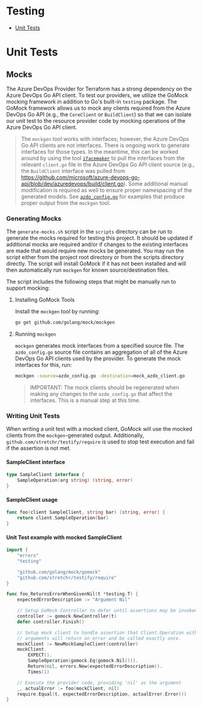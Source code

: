# Testing

* [Unit Tests](#unit-tests)

# Unit Tests



## Mocks

The Azure DevOps Provider for Terraform has a strong dependency on the Azure DevOps Go API client. To test our providers, we utilize the GoMock mocking framework in addition to Go's built-in `testing` package. The GoMock framework allows us to mock any clients required from the Azure DevOps Go API (e.g., the `CoreClient` or `BuildClient`) so that we can isolate our unit test to the resource provider code by mocking operations of the Azure DevOps Go API client.

> The `mockgen` tool works with interfaces; however, the Azure DevOps Go API clients are not interfaces. There is ongoing work to generate interfaces for those types. In the meantime, this can be worked around by using the tool [`ifacemaker`](https://github.com/vburenin/ifacemaker) to pull the interfaces from the relevant `client.go` file in the Azure DevOps Go API client source (e.g., the `BuildClient` interface was pulled from https://github.com/microsoft/azure-devops-go-api/blob/dev/azuredevops/build/client.go). Some additional manual modification is required as well to ensure proper namespacing of the generated models. See [`azdo_config.go`](https://github.com/microsoft/terraform-provider-azuredevops/blob/master/src/azdo_config.go) for examples that produce proper output from the `mockgen` tool.

### Generating Mocks

The `generate-mocks.sh` script in the `scripts` directory can be run to generate the mocks required for testing this project. It should be updated if additional mocks are required and/or if changes to the existing interfaces are made that would require new mocks be generated. You may run the script either from the project root directory or from the scripts directory directly. The script will install GoMock if it has not been installed and will then automatically run `mockgen` for known source/destination files.

The script includes the following steps that might be manually run to support mocking:

1. Installing GoMock Tools

   Install the `mockgen` tool by running:
   ```sh
   go get github.com/golang/mock/mockgen
   ```

2. Running `mockgen`

   `mockgen` generates mock interfaces from a specified source file. The `azdo_config.go` source file contains an aggregation of all of the Azure DevOps Go API clients used by the provider. To generate the mock interfaces for this, run:
   ```sh
   mockgen -source=azdo_config.go -destination=mock_azdo_client.go
   ```

   > IMPORTANT: The mock clients should be regenerated when making any changes to the `azdo_config.go` that affect the interfaces. This is a manual step at this time.

### Writing Unit Tests

When writing a unit test with a mocked client, GoMock will use the mocked clients from the `mockgen`-generated output. Additionally, `github.com/stretchr/testify/require` is used to stop test execution and fail if the assertion is not met.

#### SampleClient interface
```go
type SampleClient interface {
    SampleOperation(arg string) (string, error)
}
```

#### SampleClient usage
```go
func foo(client SampleClient, string bar) (string, error) {
    return client.SampleOperation(bar)
}
```

#### Unit Test example with mocked SampleClient

```go
import {
    "errors"
    "testing"

    "github.com/golang/mock/gomock"
    "github.com/stretchr/testify/require"
}

func foo_ReturnsErrorWhenGivenNil(t *testing.T) {
    expectedErrorDescription := "Argument Nil"

    // Setup GoMock Controller to defer until assertions may be invoked
    controller := gomock.NewController(t)
    defer controller.Finish()

    // Setup mock client to handle assertion that Client.Operation with nil
    // arguments will return an error and be called exactly once.
    mockClient := NewMockSampleClient(controller)
    mockClient.
        EXPECT().
        SampleOperation(gomock.Eq(gomock.Nil())).
        Return(nil, errors.New(expectedErrorDescription)).
        Times(1)

    // Execute the provider code, providing 'nil' as the argument
    _, actualError := foo(mockClient, nil)
    require.Equal(t, expectedErrorDescription, actualError.Error())
}
```
